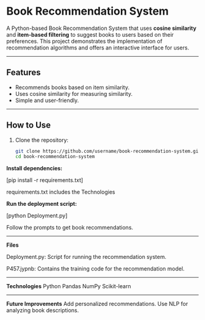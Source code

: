 # Book Recommendation System

A Python-based Book Recommendation System that uses **cosine similarity** and **item-based filtering** to suggest books to users based on their preferences. This project demonstrates the implementation of recommendation algorithms and offers an interactive interface for users.

---

## Features

- Recommends books based on item similarity.
- Uses cosine similarity for measuring similarity.
- Simple and user-friendly.

---

## How to Use

1. Clone the repository:
   ```bash
   git clone https://github.com/username/book-recommendation-system.git
   cd book-recommendation-system
   
**Install dependencies:**

[pip install -r requirements.txt]

requirements.txt includes the Technologies


**Run the deployment script:**

[python Deployment.py]

Follow the prompts to get book recommendations.

---

**Files**

Deployment.py: Script for running the recommendation system.

P457.jypnb: Contains the training code for the recommendation model.

---

**Technologies**
Python
Pandas
NumPy
Scikit-learn

---

**Future Improvements**
Add personalized recommendations.
Use NLP for analyzing book descriptions.
